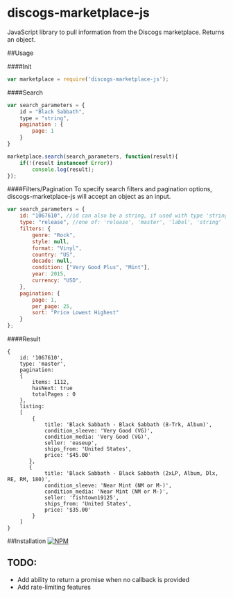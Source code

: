 # discogs-marketplace-js

JavaScript library to pull information from the Discogs marketplace.  Returns an object.


##Usage

####Init

````javascript
var marketplace = require('discogs-marketplace-js');
````

####Search
````javascript
var search_parameters = {
	id = "Black Sabbath",
	type = "string",
	pagination : {
		page: 1
	}
}

marketplace.search(search_parameters, function(result){
	if(!(result instanceof Error))
		console.log(result);
});
````


####Filters/Pagination
To specify search filters and pagination options, discogs-marketplace-js will accept an object as an input.

````javascript
var search_parameters = {
	id: "1067610", //id can also be a string, if used with type 'string'
	type: "release", //one of: 'release', 'master', 'label', 'string'
	filters: {
		genre: "Rock",
		style: null,
		format: "Vinyl",
		country: "US",
		decade: null,
		condition: ["Very Good Plus", "Mint"],
		year: 2015,
		currency: "USD",
	},
	pagination: {
		page: 1,
		per_page: 25,
		sort: "Price Lowest Highest"
	}
};
````

####Result

````
{
	id: '1067610',
	type: 'master',
	pagination: 
	{ 
		items: 1112, 
		hasNext: true
		totalPages : 0 
	},
  	listing: 
   	[ 
   		{	
   			title: 'Black Sabbath - Black Sabbath (8-Trk, Album)',
       		condition_sleeve: 'Very Good (VG)',
	       	condition_media: 'Very Good (VG)',
	       	seller: 'easeup',
	       	ships_from: 'United States',
	       	price: '$45.00' 
	   },
	   { 
	   		title: 'Black Sabbath - Black Sabbath (2xLP, Album, Dlx, RE, RM, 180)',
		    condition_sleeve: 'Near Mint (NM or M-)',
		    condition_media: 'Near Mint (NM or M-)',
		    seller: 'fishtown19125',
		    ships_from: 'United States',
		    price: '$35.00' 
		}
	]
}
````


##Installation
[![NPM](https://nodei.co/npm/discogs-marketplace-js.png)](https://nodei.co/npm/discogs-marketplace-js/)

## TODO:
* Add ability to return a promise when no callback is provided
* Add rate-limiting features
